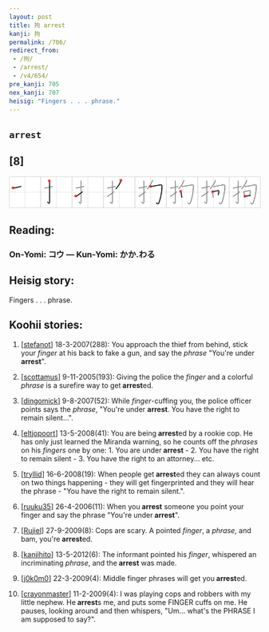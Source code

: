 ```yaml
---
layout: post
title: 拘 arrest
kanji: 拘
permalink: /706/
redirect_from:
 - /拘/
 - /arrest/
 - /v4/654/
pre_kanji: 705
nex_kanji: 707
heisig: "Fingers . . . phrase."
---
```


## `arrest`

## [8]

<div class="stroke"><img src="../images/E68B98.png" /></div>

## Reading:

### On-Yomi: コウ &mdash; Kun-Yomi: かか.わる

## Heisig story:

Fingers . . . phrase.

## Koohii stories:

1) [<a href="http://kanji.koohii.com/profile/stefanot">stefanot</a>] 18-3-2007(288): You approach the thief from behind, stick your <em>finger</em> at his back to fake a gun, and say the <em>phrase</em> &quot;You&#039;re under<strong> arrest</strong>&quot;.

2) [<a href="http://kanji.koohii.com/profile/scottamus">scottamus</a>] 9-11-2005(193): Giving the police the <em>finger</em> and a colorful <em>phrase</em> is a surefire way to get<strong> arrest</strong>ed.

3) [<a href="http://kanji.koohii.com/profile/dingomick">dingomick</a>] 9-8-2007(52): While <em>finger</em>-cuffing you, the police officer points says the <em>phrase</em>, &quot;You&#039;re under <strong>arrest</strong>. You have the right to remain silent...&quot;.

4) [<a href="http://kanji.koohii.com/profile/eltjopoort">eltjopoort</a>] 13-5-2008(41): You are being<strong> arrest</strong>ed by a rookie cop. He has only just learned the Miranda warning, so he counts off the <em>phrases</em> on his <em>fingers</em> one by one: 1. You are under<strong> arrest</strong> - 2. You have the right to remain silent - 3. You have the right to an attorney... etc.

5) [<a href="http://kanji.koohii.com/profile/tryllid">tryllid</a>] 16-6-2008(19): When people get<strong> arrest</strong>ed they can always count on two things happening - they will get fingerprinted and they will hear the phrase - &quot;You have the right to remain silent.&quot;.

6) [<a href="http://kanji.koohii.com/profile/ruuku35">ruuku35</a>] 26-4-2006(11): When you<strong> arrest</strong> someone you point your finger and say the phrase &quot;You&#039;re under<strong> arrest</strong>&quot;.

7) [<a href="http://kanji.koohii.com/profile/Rujiel">Rujiel</a>] 27-9-2009(8): Cops are scary. A pointed <em>finger</em>, a <em>phrase</em>, and bam, you&#039;re<strong> arrest</strong>ed.

8) [<a href="http://kanji.koohii.com/profile/kanjihito">kanjihito</a>] 13-5-2012(6): The informant pointed his <em>finger</em>, whispered an incriminating <em>phrase</em>, and the<strong> arrest</strong> was made.

9) [<a href="http://kanji.koohii.com/profile/j0k0m0">j0k0m0</a>] 22-3-2009(4): Middle finger phrases will get you<strong> arrest</strong>ed.

10) [<a href="http://kanji.koohii.com/profile/crayonmaster">crayonmaster</a>] 11-2-2009(4): I was playing cops and robbers with my little nephew. He<strong> arrest</strong>s me, and puts some FINGER cuffs on me. He pauses, looking around and then whispers, &quot;Um... what&#039;s the PHRASE I am supposed to say?&quot;.
